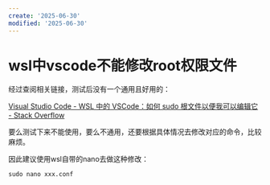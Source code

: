 ```yaml
---
create: '2025-06-30'
modified: '2025-06-30'
---
```


# wsl中vscode不能修改root权限文件

经过查阅相关链接，测试后没有一个通用且好用的：

[Visual Studio Code - WSL 中的 VSCode：如何 sudo 根文件以便我可以编辑它 - Stack Overflow](https://stackoverflow.com/questions/58980356/vscode-in-wsl-how-to-sudo-a-root-file-so-i-can-edit-it)

要么测试下来不能使用，要么不通用，还要根据具体情况去修改对应的命令，比较麻烦。

因此建议使用wsl自带的nano去做这种修改：

```shell
sudo nano xxx.conf
```